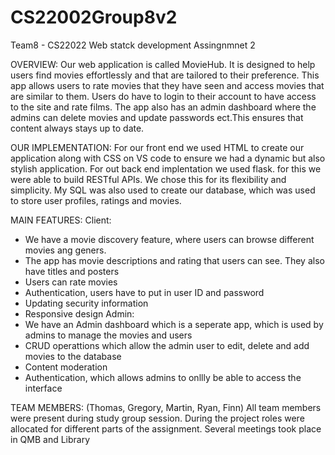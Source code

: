 # CS22002Group8v2

Team8 - CS22022 Web statck development Assingnmnet 2

OVERVIEW: 
Our web application is called MovieHub. It is designed to help users find movies effortlessly and that are tailored to their preference. This app allows users to rate movies that they have seen and access movies that are similar to them. Users do have to login to their account to have access to the site and rate films. The app also has an admin dashboard where the admins can delete movies and update passwords ect.This ensures that content always stays up to date. 

OUR IMPLEMENTATION:
For our front end we used HTML to create our application along with CSS on VS code to ensure we had a dynamic but also stylish application. For out back end implentation we used flask. for this we were able to build RESTful APIs. We chose this for its flexibility and simplicity. 
My SQL was also used to create our database, which was used to store user profiles, ratings and movies. 

MAIN FEATURES:
Client:
 - We have a movie discovery feature, where users can browse different movies ang geners.
 - The app has movie descriptions and rating that users can see. They also have titles and posters
 - Users can rate movies
 - Authentication, users have to put in user ID and password
 - Updating security information
 - Responsive design
Admin:
- We have an Admin dashboard which is a seperate app, which is used by admins to manage the movies and users
- CRUD operattions which allow the admin user to edit, delete and add movies to the database
- Content moderation
- Authentication, which allows admins to onllly be able to access the interface

TEAM MEMBERS: 
(Thomas, Gregory, Martin, Ryan, Finn)
All team members were present during study group session. During the project roles were allocated for different parts of the assignment. Several meetings took place in QMB and Library


